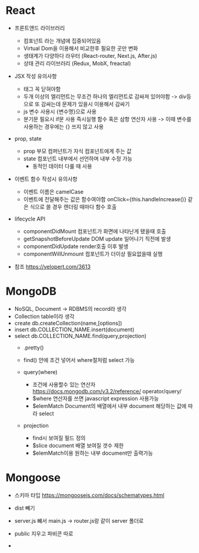 # React  
- 프론트앤드 라이브러리
  - 컴포넌트 라는 개념에 집중되어있음
  - Virtual Dom을 이용해서 비교한후 필요한 곳만 변화
  - 생태계가 다양하다 라우터 (React-router, Next.js, After.js)
  - 상태 관리 라이브러리 (Redux, MobX, freactal)

- JSX 작성 유의사항
  - 태그 꼭 닫혀야함
  - 두개 이상의 엘리먼트는 무조건 하나의 엘리먼트로 감싸져 있어야함 -> div등으로 또 감싸는데 문제가 있을시 <Fragmenet> 이용해서 감싸기
  - js 변수 사용시 {변수명}으로 사용
  - 분기문 필요시 if문 사용 즉시실행 함수 혹은 삼항 연산자 사용 -> 이때 변수를 사용하는 경우에는 {} 쓰지 않고 사용

- prop, state 
  - prop 부모 컴퍼넌트가 자식 컴포넌트에게 주는 값
  - state 컴포넌트 내부에서 선언하며 내부 수정 가능
    - 동적인 데이터 다룰 때 사용

- 이벤트 함수 작성시 유의사항
  - 이벤트 이름은 camelCase
  - 이벤트에 전달해주는 값은 함수여야함 onClick={this.handleIncrease()} 같은 식으로 쓸 경우 렌더링 때마다 함수 호출

- lifecycle API
  - componentDidMount 컴포넌트가 화면에 나타난게 됐을때 호출
  - getSnapshotBeforeUpdate DOM update 일어나기 직전에 발생
  - componentDidUpdate render호출 이후 발생
  - componentWillUnmount 컴포넌트가 더이상 필요없을때 실행


- 참조
https://velopert.com/3613

# MongoDB
- NoSQL, Document -> RDBMS의 record라 생각
- Collection table이라 생각
- create db.createCollection(name,[options])
- insert db.COLLECTION_NAME.insert(document)
- select db.COLLECTION_NAME.find(query,projection)
  - .pretty()
  - find() 안에 조건 넣어서 where절처럼 select 가능
  - query(where)
    - 조건에 사용할수 있는 연산자 https://docs.mongodb.com/v3.2/reference/ operator/query/
    - $where 연산자를 쓰면 javascript expression 사용가능
    - $elemMatch Document의 배열에서 내부 document 해당하는 값에 따라 select    
  
  - projection
    - find시 보여질 필드 정의
    - $slice document 배열 보여질 갯수 제한
    - $elemMatch이용 원하는 내부 document만 출력가능


# Mongoose
-  스키마 타입 
 https://mongoosejs.com/docs/schematypes.html


 - dist 빼기
 - server.js 뺴서 main.js -> router.js랑 같이 server 폴더로
 - public 지우고 파비콘 따로
 - 